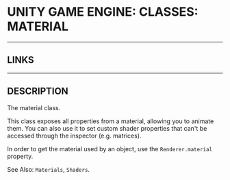 # UNITY GAME ENGINE: CLASSES: MATERIAL


---


## LINKS

[](https://docs.unity3d.com/ScriptReference/Material.html)



---



## DESCRIPTION

The material class.

This class exposes all properties from a material, allowing you to animate them. You can also use it to set custom shader properties that can't be accessed through the inspector (e.g. matrices).

In order to get the material used by an object, use the `Renderer.material` property.

See Also: `Materials`, `Shaders`.

